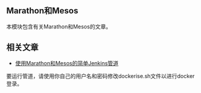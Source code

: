 ## Marathon和Mesos

本模块包含有关Marathon和Mesos的文章。

## 相关文章

+ [使用Marathon和Mesos的简单Jenkins管道](docs/使用Marathon和Mesos的简单Jenkins管道.md)

要运行管道，请使用你自己的用户名和密码修改dockerise.sh文件以进行docker登录。